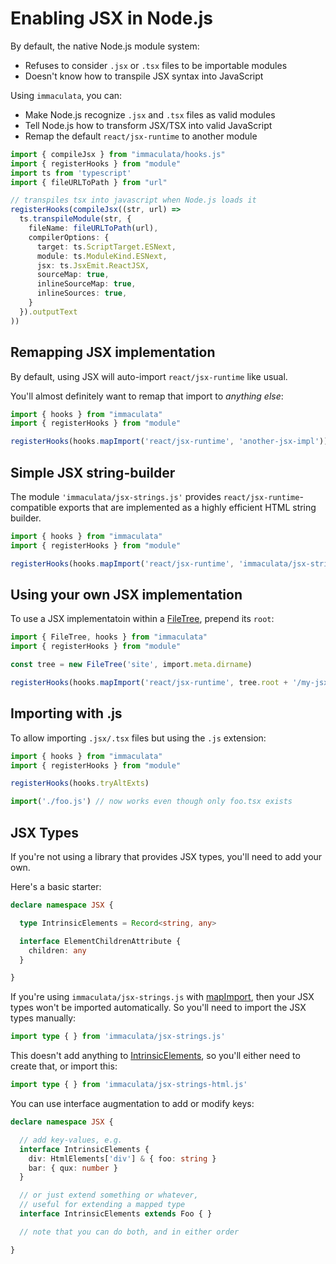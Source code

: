 # Enabling JSX in Node.js

By default, the native Node.js module system:

* Refuses to consider `.jsx` or `.tsx` files to be importable modules
* Doesn't know how to transpile JSX syntax into JavaScript

Using `immaculata`, you can:

* Make Node.js recognize `.jsx` and `.tsx` files as valid modules
* Tell Node.js how to transform JSX/TSX into valid JavaScript
* Remap the default `react/jsx-runtime` to another module

```ts
import { compileJsx } from "immaculata/hooks.js"
import { registerHooks } from "module"
import ts from 'typescript'
import { fileURLToPath } from "url"

// transpiles tsx into javascript when Node.js loads it
registerHooks(compileJsx((str, url) =>
  ts.transpileModule(str, {
    fileName: fileURLToPath(url),
    compilerOptions: {
      target: ts.ScriptTarget.ESNext,
      module: ts.ModuleKind.ESNext,
      jsx: ts.JsxEmit.ReactJSX,
      sourceMap: true,
      inlineSourceMap: true,
      inlineSources: true,
    }
  }).outputText
))
```



## Remapping JSX implementation

By default, using JSX will auto-import `react/jsx-runtime` like usual.

You'll almost definitely want to remap that import to *anything else*:

```ts
import { hooks } from "immaculata"
import { registerHooks } from "module"

registerHooks(hooks.mapImport('react/jsx-runtime', 'another-jsx-impl'))
```



## Simple JSX string-builder

The module `'immaculata/jsx-strings.js'` provides
`react/jsx-runtime`-compatible exports that are
implemented as a highly efficient HTML string builder.

```ts
import { hooks } from "immaculata"
import { registerHooks } from "module"

registerHooks(hooks.mapImport('react/jsx-runtime', 'immaculata/jsx-strings.js'))
```



## Using your own JSX implementation

To use a JSX implementatoin within a [FileTree](../api/filetree.md#filetree), prepend its `root`:

~~~ts
import { FileTree, hooks } from "immaculata"
import { registerHooks } from "module"

const tree = new FileTree('site', import.meta.dirname)

registerHooks(hooks.mapImport('react/jsx-runtime', tree.root + '/my-jsx.ts'))
~~~



## Importing with .js

To allow importing `.jsx/.tsx` files but using the `.js` extension:

```ts
import { hooks } from "immaculata"
import { registerHooks } from "module"

registerHooks(hooks.tryAltExts)

import('./foo.js') // now works even though only foo.tsx exists
```



## JSX Types

If you're not using a library
that provides JSX types,
you'll need to add your own.

Here's a basic starter:

```ts
declare namespace JSX {

  type IntrinsicElements = Record<string, any>

  interface ElementChildrenAttribute {
    children: any
  }

}
```

If you're using `immaculata/jsx-strings.js` with [mapImport](../api/module-hooks.md#mapimport),
then your JSX types won't be imported automatically.
So you'll need to import the JSX types manually:

```ts
import type { } from 'immaculata/jsx-strings.js'
```

This doesn't add anything to [IntrinsicElements], so you'll either need to create that, or import this:

```ts
import type { } from 'immaculata/jsx-strings-html.js'
```

You can use interface augmentation to add or modify keys:

```ts
declare namespace JSX {

  // add key-values, e.g.
  interface IntrinsicElements {
    div: HtmlElements['div'] & { foo: string }
    bar: { qux: number }
  }

  // or just extend something or whatever,
  // useful for extending a mapped type
  interface IntrinsicElements extends Foo { }

  // note that you can do both, and in either order

}
```

[IntrinsicElements]: https://www.typescriptlang.org/docs/handbook/jsx.html#intrinsic-elements
